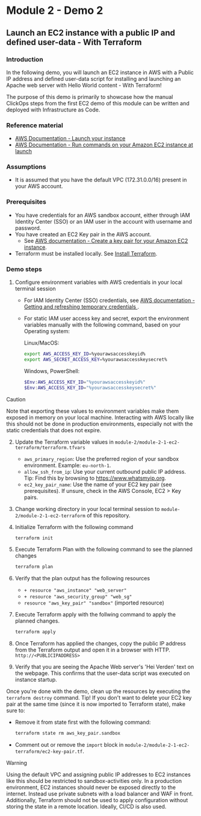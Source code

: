 # Module 2 - Demo 2
## Launch an EC2 instance with a public IP and defined user-data - With Terraform

### Introduction
In the following demo, you will launch an EC2 instance in AWS with a Public IP address and defined user-data script for installing and launching an Apache web server with Hello World content - With Terraform!

The purpose of this demo is primarily to showcase how the manual ClickOps steps from the first EC2 demo of this module can be written and deployed with Infrastructure as Code.

### Reference material
- [AWS Documentation - Launch your instance](https://docs.aws.amazon.com/AWSEC2/latest/UserGuide/LaunchingAndUsingInstances.html)
- [AWS Documentation - Run commands on your Amazon EC2 instance at launch](https://docs.aws.amazon.com/AWSEC2/latest/UserGuide/user-data.html)

### Assumptions
- It is assumed that you have the default VPC (172.31.0.0/16) present in your AWS account.

### Prerequisites
- You have credentials for an AWS sandbox account, either through IAM Identity Center (SSO) or an IAM user in the account with username and password.
- You have created an EC2 Key pair in the AWS account.
    - See [AWS documentation - Create a key pair for your Amazon EC2 instance](https://docs.aws.amazon.com/AWSEC2/latest/UserGuide/create-key-pairs.html).
- Terraform must be installed locally. See [Install Terraform](https://developer.hashicorp.com/terraform/tutorials/aws-get-started/install-cli).

### Demo steps
1. Configure environment variables with AWS credentials in your local terminal session
    - For IAM Identity Center (SSO) credentials, see [AWS documentation - Getting and refreshing temporary credentials
](https://docs.aws.amazon.com/singlesignon/latest/userguide/howtogetcredentials.html).
    - For static IAM user access key and secret, export the environment variables manually with the following command, based on your Operating system:
        
        Linux/MacOS:
        ````bash
        export AWS_ACCESS_KEY_ID=%yourawsaccesskeyid%
        export AWS_SECRET_ACCESS_KEY=%yourawsaccesskeysecret%
        `````
        Windows, PowerShell:
        ````powershell
        $Env:AWS_ACCESS_KEY_ID="%yourawsaccesskeyid%"
        $Env:AWS_ACCESS_KEY_ID="%yourawsaccesskeysecret%"
        ````
> [!CAUTION]
> Note that exporting these values to environment variables make them exposed in memory on your local machine.
> Interacting with AWS locally like this should not be done in production environments, especially not with the static credentials that does not expire.

2. Update the Terraform variable values in `module-2/module-2-1-ec2-terraform/terraform.tfvars`
    - `aws_primary_region`: Use the preferred region of your sandbox environment. Example: `eu-north-1`.
    - `allow_ssh_from_ip`: Use your current outbound public IP address. Tip: Find this by browsing to https://www.whatsmyip.org.
    - `ec2_key_pair_name`: Use the name of your EC2 key pair (see prerequisites). If unsure, check in the AWS Console, EC2 > Key pairs.

3. Change working directory in your local terminal session to `module-2/module-2-1-ec2-terraform` of this repository.
4. Initialize Terraform with the following command
    ```bash
    terraform init
    ````
5. Execute Terraform Plan with the following command to see the planned changes
    ```bash
    terraform plan
    ````
6. Verify that the plan output has the following resources
    - `+ resource "aws_instance" "web_server"`
    - `+ resource "aws_security_group" "web_sg"`
    - `resource "aws_key_pair" "sandbox"` (imported resource)

7. Execute Terraform apply with the follwing command to apply the planned changes.
    ```bash
    terraform apply
    ````
8. Once Terraform has applied the changes, copy the public IP address from the Terraform output and open it in a browser with HTTP. `http://<PUBLICIPADDRESS>`
9. Verify that you are seeing the Apache Web server's 'Hei Verden' text on the webpage. This confirms that the user-data script was executed on instance startup.

Once you're done with the demo, clean up the resources by executing the `terraform destroy` command. Tip! If you don't want to delete your EC2 key pair at the same time (since it is now imported to Terraform state), make sure to: 
- Remove it from state first with the following command:
    ```bash
    terraform state rm aws_key_pair.sandbox
    ```
- Comment out or remove the `import` block in `module-2/module-2-1-ec2-terraform/ec2-key-pair.tf`.

> [!WARNING]
> Using the default VPC and assigning public IP addresses to EC2 instances like this should be restricted to sandbox-activities only. In a production environment, EC2 instances should never be exposed directly to the internet. Instead use private subnets with a load balancer and WAF in front.
> Additionally, Terraform should not be used to apply configuration without storing the state in a remote location. Ideally, CI/CD is also used.